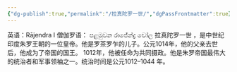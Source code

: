 ```yaml
---
{"dg-publish":true,"permalink":"/拉真陀罗一世/","dgPassFrontmatter":true}
---
```


英语：Rājendra I
僧伽罗语： පළමුවන රාජේන්ද්‍ර චෝල
拉真陀罗一世 ，是中世纪印度朱罗王朝的一位皇帝。他是罗茶罗乍的儿子。公元1014年，他的父亲去世后，他成为了帝国的国王。 1012年，他被任命为共同摄政。他是朱罗帝国最伟大的统治者和军事领袖之一。统治时间是公元1012–1044 年。